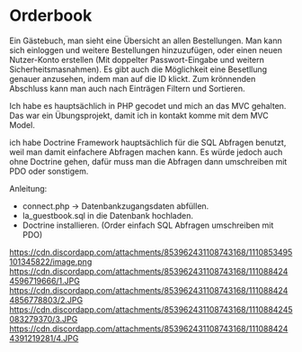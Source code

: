 # Orderbook
Ein Gästebuch, man sieht eine Übersicht an allen Bestellungen. Man kann sich einloggen und weitere Bestellungen hinzuzufügen, oder einen neuen Nutzer-Konto erstellen (Mit doppelter Passwort-Eingabe und weitern Sicherheitsmasnahmen). Es gibt auch die Möglichkeit eine Besetllung genauer anzusehen, indem man auf die ID klickt. Zum krönnenden Abschluss kann man auch nach Einträgen Filtern und Sortieren.

Ich habe es hauptsächlich in PHP gecodet und mich an das MVC gehalten. Das war ein Übungsprojekt, damit ich in kontakt komme mit dem MVC Model.

ich habe Doctrine Framework hauptsächlich für die SQL Abfragen benutzt, weil man damit einfachere Abfragen machen kann. Es würde jedoch auch ohne Doctrine gehen, dafür muss man die Abfragen dann umschreiben mit PDO oder sonstigem.

Anleitung:

- connect.php -> Datenbankzugangsdaten abfüllen.
- la_guestbook.sql in die Datenbank hochladen.
- Doctrine installieren. (Order einfach SQL Abfragen umschreiben mit PDO)

https://cdn.discordapp.com/attachments/853962431108743168/1110853495101345822/image.png
https://cdn.discordapp.com/attachments/853962431108743168/1110884244596719666/1.JPG
https://cdn.discordapp.com/attachments/853962431108743168/1110884244856778803/2.JPG
https://cdn.discordapp.com/attachments/853962431108743168/1110884245083279370/3.JPG
https://cdn.discordapp.com/attachments/853962431108743168/1110884244391219281/4.JPG
